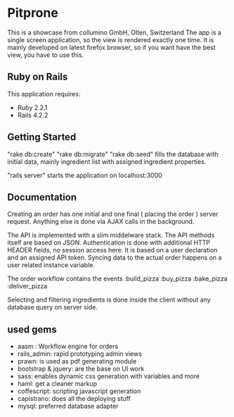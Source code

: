 Pitprone
================

This is a showcase from collumino GmbH, Olten, Switzerland
The app is a single screen application, so the view is rendered exactly one time.
It is mainly developed on latest firefox browser, so if you want have the best view, you have to use this.


Ruby on Rails
-------------

This application requires:

- Ruby 2.2.1
- Rails 4.2.2


Getting Started
---------------

"rake db:create"
"rake db:migrate"
"rake db:seed" fills the database with initial data, mainly ingredient list with assigned ingredient properties.

"rails server" starts the application on localhost:3000


Documentation
-------------------------

Creating an order has one initial and one final ( placing the order ) server request.
Anything else is done via AJAX calls in the background.

The API is implemented with a slim middelware stack. The API methods itself are based on JSON.
Authentication is done with additional HTTP HEADER fields, no session access here. It is based on a user declaration and an assigned API token.
Syncing data to the actual order happens on a user related instance variable.

The order workflow contains the events
  :build_pizza
  :buy_pizza
  :bake_pizza
  :deliver_pizza

Selecting and filtering ingredients is done inside the client without any database query on server side.


used gems
-------------

- aasm : Workflow engine for orders
- rails_admin: rapid prototyping admin views
- prawn: is used as pdf generating module
- bootstrap & jquery: are the base on UI work
- sass: enables dynamic css generation with variables and more
- haml: get a cleaner markup
- coffescript: scripting javascript generation
- capistrano: does all the deploying stuff
- mysql: preferred database adapter



